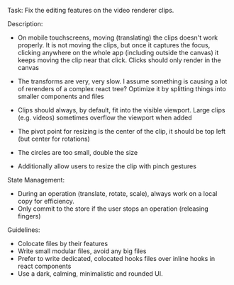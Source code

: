 Task: Fix the editing features on the video renderer clips.

Description:
 - On mobile touchscreens, moving (translating) the clips doesn't work properly. It is not moving the clips, but once it captures the focus, clicking anywhere on the whole app (including outside the canvas) it keeps moving the clip near that click. Clicks should only render in the canvas

 - The transforms are very, very slow. I assume something is causing a lot of rerenders of a complex react tree? Optimize it by splitting things into smaller components and files

 - Clips should always, by default, fit into the visible viewport. Large clips (e.g. videos) sometimes overflow the viewport when added 
 
 - The pivot point for resizing is the center of the clip, it should be top left (but center for rotations)

 - The circles are too small, double the size

 - Additionally allow users to resize the clip with pinch gestures

State Management:
 - During an operation (translate, rotate, scale), always work on a local copy for efficiency.
 - Only commit to the store if the user stops an operation (releasing fingers)


Guidelines:
- Colocate files by their features
- Write small modular files, avoid any big files
- Prefer to write dedicated, colocated hooks files over inline hooks in react components
- Use a dark, calming, minimalistic and rounded UI.
